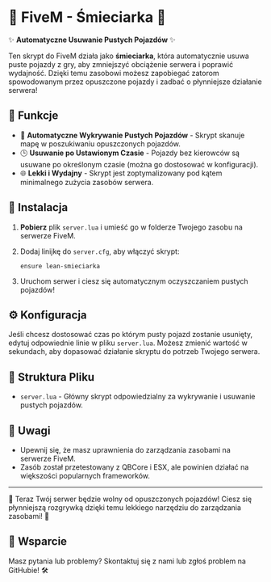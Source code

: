 # 🚛 FiveM - Śmieciarka 🚛

✨ **Automatyczne Usuwanie Pustych Pojazdów** ✨

Ten skrypt do FiveM działa jako **śmieciarka**, która automatycznie usuwa puste pojazdy z gry, aby zmniejszyć obciążenie serwera i poprawić wydajność. Dzięki temu zasobowi możesz zapobiegać zatorom spowodowanym przez opuszczone pojazdy i zadbać o płynniejsze działanie serwera!

## 📜 Funkcje

- 🚗 **Automatyczne Wykrywanie Pustych Pojazdów** - Skrypt skanuje mapę w poszukiwaniu opuszczonych pojazdów.
- 🕒 **Usuwanie po Ustawionym Czasie** - Pojazdy bez kierowców są usuwane po określonym czasie (można go dostosować w konfiguracji).
- 🌐 **Lekki i Wydajny** - Skrypt jest zoptymalizowany pod kątem minimalnego zużycia zasobów serwera.

## 🚀 Instalacja

1. **Pobierz** plik `server.lua` i umieść go w folderze Twojego zasobu na serwerze FiveM.
2. Dodaj linijkę do `server.cfg`, aby włączyć skrypt:

    ```plaintext
    ensure lean-smieciarka
    ```

3. Uruchom serwer i ciesz się automatycznym oczyszczaniem pustych pojazdów!

## ⚙️ Konfiguracja

Jeśli chcesz dostosować czas po którym pusty pojazd zostanie usunięty, edytuj odpowiednie linie w pliku `server.lua`. Możesz zmienić wartość w sekundach, aby dopasować działanie skryptu do potrzeb Twojego serwera.

## 📂 Struktura Pliku

- `server.lua` - Główny skrypt odpowiedzialny za wykrywanie i usuwanie pustych pojazdów.

## 📢 Uwagi

- Upewnij się, że masz uprawnienia do zarządzania zasobami na serwerze FiveM.
- Zasób został przetestowany z QBCore i ESX, ale powinien działać na większości popularnych frameworków.

---

🎉 Teraz Twój serwer będzie wolny od opuszczonych pojazdów! Ciesz się płynniejszą rozgrywką dzięki temu lekkiego narzędziu do zarządzania zasobami! 🎉

## 🤝 Wsparcie

Masz pytania lub problemy? Skontaktuj się z nami lub zgłoś problem na GitHubie! 🛠️
